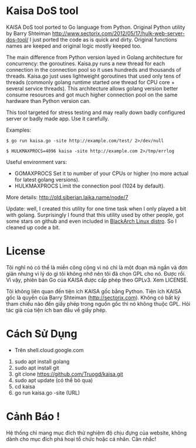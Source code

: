 Kaisa DoS tool
=============

KAISA DoS tool ported to Go language from Python. 
Original Python utility by Barry Shteiman http://www.sectorix.com/2012/05/17/hulk-web-server-dos-tool/
I just ported the code as is quick and dirty. Original functions names are keeped and original logic mostly keeped too.

The main difference from Python version layed in Golang architecture for concurrency: the goroutines. Kaisa.py runs
a new thread for each connection in the connection pool so it uses hundreds and thousands of threads. 
Kaisa.go just uses lightweight goroutines that used only tens of threads (commonly golang runtime started one thread for
CPU core + several service threads). This architecture allows golang version better consume resources and got much higher 
connection pool on the same hardware than Python version can.

This tool targeted for stress testing and may really down badly configured server or badly made app. Use it carefully.

Examples:

    $ go run kaisa.go -site http://example.com/test/ 2>/dev/null

    $ HULKMAXPROCS=4096 kaisa -site http://example.com 2>/tmp/errlog

Useful environment vars:

* GOMAXPROCS
  Set it to number of your CPUs or higher (no more actual for latest golang versions).
* HULKMAXPROCS
  Limit the connection pool (1024 by default).

More details: http://old.siberian.laika.name/node/7 

Update: well, I created this utility for one time task when I only played a bit with golang. Surprisingly I found that
this utility used by other people, got some stars on github and even included in [BlackArch Linux distro](http://blackarch.org/dos.html). So I cleaned up code a bit.

License
=======

Tôi nghĩ nó có thể là miền công cộng vì nó chỉ là một đoạn mã ngắn và đơn giản nhưng vì lý do gì tôi không nhớ nên tôi đã chọn GPL cho nó. Được rồi. Vì vậy, phiên bản Go của KAISA được cấp phép theo GPLv3. Xem LICENSE.

Tôi không liên quan đến tiện ích KAISA gốc bằng Python. Tiện ích KAISA gốc là quyền của Barry Shteiman (http://sectorix.com). Không có bất kỳ tham chiếu nào đến giấy phép trong nguồn gốc thì nó không thuộc GPL. Hỏi tác giả của tiện ích ban đầu về giấy phép.

Cách Sử Dụng
=======
* Trên shell.cloud.google.com

1. sudo apt install golang
2. sudo apt install git
3. git clone https://github.com/Truogd/kaisa.git
4. sudo apt update (có thể bỏ qua)
5. cd kaisa
6. go run kaisa.go -site (URL)

Cảnh Báo !
=======

Hệ thống chỉ mang mục đích thử nghiệm độ chịu đựng của website, không dành cho mục đích phá hoại tổ chức hoặc cá nhân. Cân nhắc!


